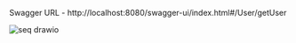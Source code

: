 Swagger URL - http://localhost:8080/swagger-ui/index.html#/User/getUser

![seq drawio](https://github.com/user-attachments/assets/037edf78-f58c-4972-9062-08b321cc033b)
